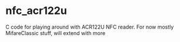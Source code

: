# nfc_acr122u
C code for playing around with ACR122U NFC reader. For now mostly MifareClassic stuff, will extend with more
